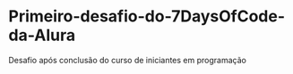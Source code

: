 # Primeiro-desafio-do-7DaysOfCode-da-Alura
 Desafio após conclusão do curso de iniciantes em programação

